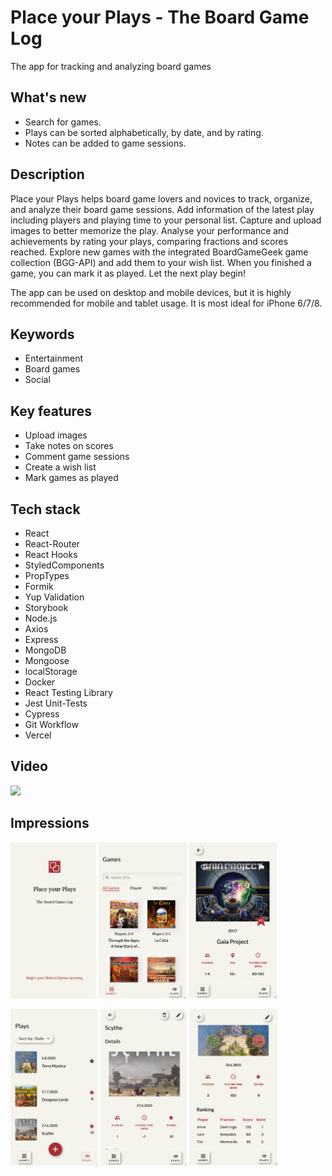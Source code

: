 # Place your Plays - The Board Game Log

The app for tracking and analyzing board games

## What's new

- Search for games.
- Plays can be sorted alphabetically, by date, and by rating.
- Notes can be added to game sessions.

## Description

Place your Plays helps board game lovers and novices to track, organize, and analyze their board game sessions. Add information of the latest play including players and playing time to your personal list. Capture and upload images to better memorize the play. Analyse your performance and achievements by rating your plays, comparing fractions and scores reached. Explore new games with the integrated BoardGameGeek game collection (BGG-API) and add them to your wish list. When you finished a game, you can mark it as played. Let the next play begin!

The app can be used on desktop and mobile devices, but it is highly recommended for mobile and tablet usage. It is most ideal for iPhone 6/7/8.

## Keywords

- Entertainment
- Board games
- Social

## Key features

- Upload images
- Take notes on scores
- Comment game sessions
- Create a wish list
- Mark games as played

## Tech stack

- React
- React-Router
- React Hooks
- StyledComponents
- PropTypes
- Formik
- Yup Validation
- Storybook
- Node.js
- Axios
- Express
- MongoDB
- Mongoose
- localStorage
- Docker
- React Testing Library
- Jest Unit-Tests
- Cypress
- Git Workflow
- Vercel

## Video

<img src="https://user-images.githubusercontent.com/61810490/90652013-f9cc0000-e23d-11ea-8421-5b1e87a131ac.gif" height="250" />

## Impressions

<img src="./screenshots/Landing_page.png" height="250"> <img src="./screenshots/Games_with_search.png" height="250"> <img src="./screenshots/Game_details.png" height="250">

<img src="./screenshots/Plays_with_filter.png" height="250"> <img src="./screenshots/Play_details.png" height="250"> <img src="./screenshots/Play_ranking.png" height="250">
